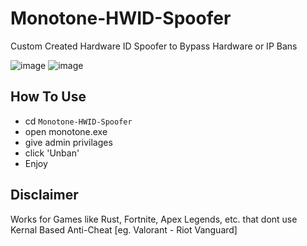 # Monotone-HWID-Spoofer
Custom Created Hardware ID Spoofer to Bypass Hardware or IP Bans
<br>

![image](https://github.com/user-attachments/assets/53fd87cb-33e8-4d22-9694-6a5cab72b958)
![image](https://github.com/user-attachments/assets/d907af0e-0942-48d4-b721-e01b5f4f812c)



## How To Use

* cd `Monotone-HWID-Spoofer`
* open monotone.exe
* give admin privilages
* click 'Unban'
* Enjoy

## Disclaimer
Works for Games like Rust, Fortnite, Apex Legends, etc. that dont use Kernal Based Anti-Cheat [eg. Valorant - Riot Vanguard]

